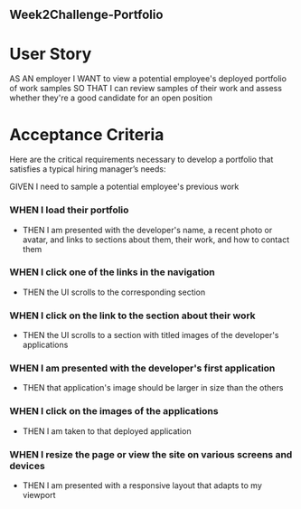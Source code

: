 ## Week2Challenge-Portfolio
 
# User Story

AS AN employer
I WANT to view a potential employee's deployed portfolio of work samples
SO THAT I can review samples of their work and assess whether they're a good candidate for an open position

# Acceptance Criteria

Here are the critical requirements necessary to develop a portfolio that satisfies a typical hiring manager’s needs:

 GIVEN I need to sample a potential employee's previous work

### WHEN I load their portfolio

* THEN I am presented with the developer's name, a recent photo or avatar, and links to sections about them, their work, and how to contact them

### WHEN I click one of the links in the navigation

* THEN the UI scrolls to the corresponding section

### WHEN I click on the link to the section about their work

* THEN the UI scrolls to a section with titled images of the developer's applications

### WHEN I am presented with the developer's first application

* THEN that application's image should be larger in size than the others

### WHEN I click on the images of the applications
* THEN I am taken to that deployed application

### WHEN I resize the page or view the site on various screens and devices

* THEN I am presented with a responsive layout that adapts to my viewport
